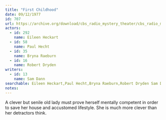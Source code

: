 ```yaml
---
title: "First Childhood"
date: 09/12/1977
id: 707
url: https://archive.org/download/cbs_radio_mystery_theater/cbs_radio_mystery_theater-0701-0750.zip/cbs_radio_mystery_theater-0701-0750%2Fcbsrmt_0707_first_childhood.mp3
actors:  
  - id: 292
    name: Eileen Heckart  
  - id: 58
    name: Paul Hecht  
  - id: 35
    name: Bryna Raeburn  
  - id: 16
    name: Robert Dryden
writers:  
  - id: 13
    name: Sam Dann
searchable: Eileen Heckart,Paul Hecht,Bryna Raeburn,Robert Dryden Sam Dann
notes:  
---
```

A clever but senile old lady must prove herself mentally competent in order to save her house and accustomed lifestyle. She is much more clever than her detractors think.